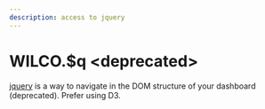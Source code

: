 ```yaml
---
description: access to jquery
---
```


# WILCO.$q &lt;deprecated&gt;



[jquery](http://api.jquery.com/) is a way to navigate in the DOM structure of your dashboard \(deprecated\). Prefer using D3.

